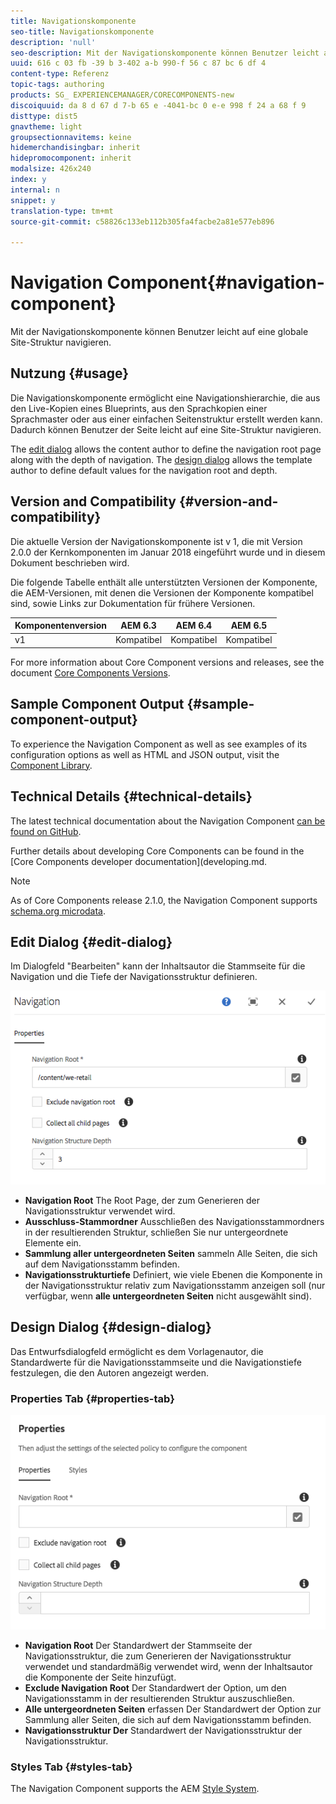 ```yaml
---
title: Navigationskomponente
seo-title: Navigationskomponente
description: 'null'
seo-description: Mit der Navigationskomponente können Benutzer leicht auf eine globale Site-Struktur navigieren.
uuid: 616 c 03 fb -39 b 3-402 a-b 990-f 56 c 87 bc 6 df 4
content-type: Referenz
topic-tags: authoring
products: SG_ EXPERIENCEMANAGER/CORECOMPONENTS-new
discoiquuid: da 8 d 67 d 7-b 65 e -4041-bc 0 e-e 998 f 24 a 68 f 9
disttype: dist5
gnavtheme: light
groupsectionnavitems: keine
hidemerchandisingbar: inherit
hidepromocomponent: inherit
modalsize: 426x240
index: y
internal: n
snippet: y
translation-type: tm+mt
source-git-commit: c58826c133eb112b305fa4facbe2a81e577eb896

---
```



# Navigation Component{#navigation-component}

Mit der Navigationskomponente können Benutzer leicht auf eine globale Site-Struktur navigieren.

## Nutzung {#usage}

Die Navigationskomponente ermöglicht eine Navigationshierarchie, die aus den Live-Kopien eines Blueprints, aus den Sprachkopien einer Sprachmaster oder aus einer einfachen Seitenstruktur erstellt werden kann. Dadurch können Benutzer der Seite leicht auf eine Site-Struktur navigieren.

The [edit dialog](#edit-dialog) allows the content author to define the navigation root page along with the depth of navigation. The [design dialog](#design-dialog) allows the template author to define default values for the navigation root and depth.

## Version and Compatibility {#version-and-compatibility}

Die aktuelle Version der Navigationskomponente ist v 1, die mit Version 2.0.0 der Kernkomponenten im Januar 2018 eingeführt wurde und in diesem Dokument beschrieben wird.

Die folgende Tabelle enthält alle unterstützten Versionen der Komponente, die AEM-Versionen, mit denen die Versionen der Komponente kompatibel sind, sowie Links zur Dokumentation für frühere Versionen.

| Komponentenversion | AEM 6.3 | AEM 6.4 | AEM 6.5 |
|--- |--- |--- |--- |
| v1 | Kompatibel | Kompatibel | Kompatibel |


For more information about Core Component versions and releases, see the document [Core Components Versions](versions.md).

## Sample Component Output {#sample-component-output}

To experience the Navigation Component as well as see examples of its configuration options as well as HTML and JSON output, visit the [Component Library](http://opensource.adobe.com/aem-core-wcm-components/library/navigation.html).

## Technical Details {#technical-details}

The latest technical documentation about the Navigation Component [can be found on GitHub](https://github.com/adobe/aem-core-wcm-components/blob/master/content/src/content/jcr_root/apps/core/wcm/components/navigation/v1/navigation).

Further details about developing Core Components can be found in the [Core Components developer documentation](developing.md.

>[!NOTE]
>
>As of Core Components release 2.1.0, the Navigation Component supports [schema.org microdata](https://schema.org).

## Edit Dialog {#edit-dialog}

Im Dialogfeld &quot;Bearbeiten&quot; kann der Inhaltsautor die Stammseite für die Navigation und die Tiefe der Navigationsstruktur definieren.

![](assets/screen_shot_2018-04-03at112055.png)

* **Navigation Root**
The Root Page, der zum Generieren der Navigationsstruktur verwendet wird.
* **Ausschluss-Stammordner**
Ausschließen des Navigationsstammordners in der resultierenden Struktur, schließen Sie nur untergeordnete Elemente ein.
* **Sammlung aller untergeordneten Seiten**
sammeln Alle Seiten, die sich auf dem Navigationsstamm befinden.
* **Navigationsstrukturtiefe**
Definiert, wie viele Ebenen die Komponente in der Navigationsstruktur relativ zum Navigationsstamm anzeigen soll (nur verfügbar, wenn **alle untergeordneten Seiten** nicht ausgewählt sind).

## Design Dialog {#design-dialog}

Das Entwurfsdialogfeld ermöglicht es dem Vorlagenautor, die Standardwerte für die Navigationsstammseite und die Navigationstiefe festzulegen, die den Autoren angezeigt werden.

### Properties Tab {#properties-tab}

![](assets/screen_shot_2018-04-03at112357.png)

* **Navigation Root**
Der Standardwert der Stammseite der Navigationsstruktur, die zum Generieren der Navigationsstruktur verwendet und standardmäßig verwendet wird, wenn der Inhaltsautor die Komponente der Seite hinzufügt.
* **Exclude Navigation Root**
Der Standardwert der Option, um den Navigationsstamm in der resultierenden Struktur auszuschließen.
* **Alle untergeordneten Seiten**
erfassen Der Standardwert der Option zur Sammlung aller Seiten, die sich auf dem Navigationsstamm befinden.
* **Navigationsstruktur Der**
Standardwert der Navigationsstruktur der Navigationsstruktur.

### Styles Tab {#styles-tab}

The Navigation Component supports the AEM [Style System](authoring.md#component-styling).